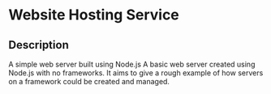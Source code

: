# Website Hosting Service

## Description

A simple web server built using Node.js
A basic web server created using Node.js with no frameworks. It aims to give a rough example of how servers on a framework could be created and managed.
